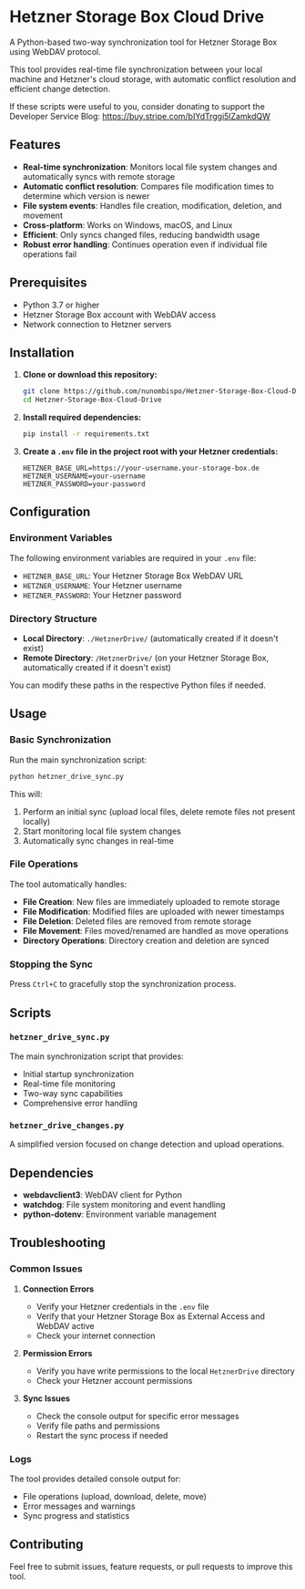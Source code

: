 # Hetzner Storage Box Cloud Drive

A Python-based two-way synchronization tool for Hetzner Storage Box using WebDAV protocol. 

This tool provides real-time file synchronization between your local machine and Hetzner's cloud storage, with automatic conflict resolution and efficient change detection.

If these scripts were useful to you, consider donating to support the Developer Service Blog: https://buy.stripe.com/bIYdTrggi5lZamkdQW

## Features

- **Real-time synchronization**: Monitors local file system changes and automatically syncs with remote storage
- **Automatic conflict resolution**: Compares file modification times to determine which version is newer
- **File system events**: Handles file creation, modification, deletion, and movement
- **Cross-platform**: Works on Windows, macOS, and Linux
- **Efficient**: Only syncs changed files, reducing bandwidth usage
- **Robust error handling**: Continues operation even if individual file operations fail

## Prerequisites

- Python 3.7 or higher
- Hetzner Storage Box account with WebDAV access
- Network connection to Hetzner servers

## Installation

1. **Clone or download this repository:**

   ```bash
   git clone https://github.com/nunombispo/Hetzner-Storage-Box-Cloud-Drive
   cd Hetzner-Storage-Box-Cloud-Drive
   ```

2. **Install required dependencies:**

   ```bash
   pip install -r requirements.txt
   ```

3. **Create a `.env` file in the project root with your Hetzner credentials:**
   ```env
   HETZNER_BASE_URL=https://your-username.your-storage-box.de
   HETZNER_USERNAME=your-username
   HETZNER_PASSWORD=your-password
   ```

## Configuration

### Environment Variables

The following environment variables are required in your `.env` file:

- `HETZNER_BASE_URL`: Your Hetzner Storage Box WebDAV URL
- `HETZNER_USERNAME`: Your Hetzner username
- `HETZNER_PASSWORD`: Your Hetzner password

### Directory Structure

- **Local Directory**: `./HetznerDrive/` (automatically created if it doesn't exist)
- **Remote Directory**: `/HetznerDrive/` (on your Hetzner Storage Box, automatically created if it doesn't exist)

You can modify these paths in the respective Python files if needed.

## Usage

### Basic Synchronization

Run the main synchronization script:

```bash
python hetzner_drive_sync.py
```

This will:

1. Perform an initial sync (upload local files, delete remote files not present locally)
2. Start monitoring local file system changes
3. Automatically sync changes in real-time

### File Operations

The tool automatically handles:

- **File Creation**: New files are immediately uploaded to remote storage
- **File Modification**: Modified files are uploaded with newer timestamps
- **File Deletion**: Deleted files are removed from remote storage
- **File Movement**: Files moved/renamed are handled as move operations
- **Directory Operations**: Directory creation and deletion are synced

### Stopping the Sync

Press `Ctrl+C` to gracefully stop the synchronization process.

## Scripts

### `hetzner_drive_sync.py`

The main synchronization script that provides:

- Initial startup synchronization
- Real-time file monitoring
- Two-way sync capabilities
- Comprehensive error handling

### `hetzner_drive_changes.py`

A simplified version focused on change detection and upload operations.

## Dependencies

- **webdavclient3**: WebDAV client for Python
- **watchdog**: File system monitoring and event handling
- **python-dotenv**: Environment variable management

## Troubleshooting

### Common Issues

1. **Connection Errors**

   - Verify your Hetzner credentials in the `.env` file
   - Verify that your Hetzner Storage Box as External Access and WebDAV active
   - Check your internet connection

2. **Permission Errors**

   - Verify you have write permissions to the local `HetznerDrive` directory
   - Check your Hetzner account permissions

3. **Sync Issues**
   - Check the console output for specific error messages
   - Verify file paths and permissions
   - Restart the sync process if needed

### Logs

The tool provides detailed console output for:

- File operations (upload, download, delete, move)
- Error messages and warnings
- Sync progress and statistics

## Contributing

Feel free to submit issues, feature requests, or pull requests to improve this tool.
